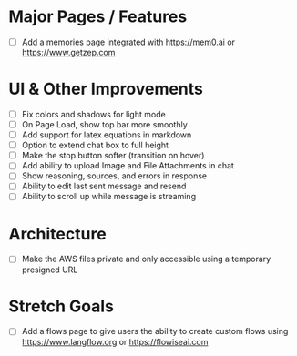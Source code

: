 # Major Pages / Features

- [ ] Add a memories page integrated with https://mem0.ai or https://www.getzep.com

# UI & Other Improvements

- [ ] Fix colors and shadows for light mode
- [ ] On Page Load, show top bar more smoothly
- [ ] Add support for latex equations in markdown
- [ ] Option to extend chat box to full height
- [ ] Make the stop button softer (transition on hover)
- [ ] Add ability to upload Image and File Attachments in chat
- [ ] Show reasoning, sources, and errors in response
- [ ] Ability to edit last sent message and resend
- [ ] Ability to scroll up while message is streaming

# Architecture

- [ ] Make the AWS files private and only accessible using a temporary presigned URL

# Stretch Goals

- [ ] Add a flows page to give users the ability to create custom flows using https://www.langflow.org or https://flowiseai.com
